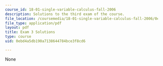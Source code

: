 ```yaml
---
course_id: 18-01-single-variable-calculus-fall-2006
description: Solutions to the third exam of the course.
file_location: /coursemedia/18-01-single-variable-calculus-fall-2006/0ebd4a5db190a7138644784bce3f8cd6_exam3sol.pdf
file_type: application/pdf
layout: pdf
title: Exam 3 Solutions
type: course
uid: 0ebd4a5db190a7138644784bce3f8cd6

---
```

None